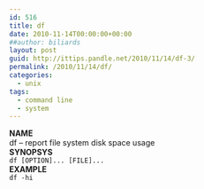 ```yaml
---
id: 516
title: df
date: 2010-11-14T00:00:00+00:00
##author: biliards
layout: post
guid: http://ittips.pandle.net/2010/11/14/df-3/
permalink: /2010/11/14/df/
categories:
  - unix
tags:
  - command line
  - system
---
```

**NAME**  
df &#8211; report file system disk space usage  
**SYNOPSYS**  
`df [OPTION]... [FILE]...`  
**EXAMPLE**  
`df -hi`

